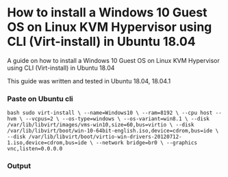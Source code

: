 # How to install a Windows 10 Guest OS on Linux KVM Hypervisor using CLI (Virt-install) in Ubuntu 18.04

A guide on how to install a Windows 10 Guest OS on Linux KVM Hypervisor using CLI (Virt-install) in Ubuntu 18.04

This guide was written and tested in Ubuntu 18.04, 18.04.1


### Paste on Ubuntu cli

``bash
sudo virt-install \
    --name=Windows10 \
    --ram=8192 \
    --cpu host --hvm \
    --vcpus=2 \
    --os-type=windows \
    --os-variant=win8.1 \
    --disk /var/lib/libvirt/images/vms-win10,size=60,bus=virtio \
    --disk /var/lib/libvirt/boot/win-10-64bit-english.iso,device=cdrom,bus=ide \
    --disk /var/lib/libvirt/boot/virtio-win-drivers-20120712-1.iso,device=cdrom,bus=ide \
    --network bridge=br0 \
    --graphics vnc,listen=0.0.0.0
``

### Output

